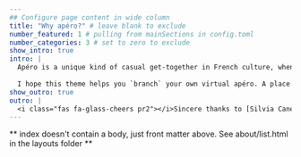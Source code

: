 ```yaml
---
## Configure page content in wide column
title: "Why apéro?" # leave blank to exclude
number_featured: 1 # pulling from mainSections in config.toml
number_categories: 3 # set to zero to exclude
show_intro: true
intro: |
  Apéro is a unique kind of casual get-together in French culture, when you gather with friends and get to know each other better over some apéritifs, snacks, and anything in between. A good apéro is one where you'd happily spend a few hours just hanging out.
  
  I hope this theme helps you `branch` your own virtual apéro. A place where you and your site's visitors enjoy spending time, and one that helps folks get to know you better. 
show_outro: true
outro: |
  <i class="fas fa-glass-cheers pr2"></i>Sincere thanks to [Silvia Canelón](https://silvia.rbind.io/) for her great website ideas and [Alison Hill](https://alison.rbind.io/) for her amazing theme!
---
```


** index doesn't contain a body, just front matter above.
See about/list.html in the layouts folder **